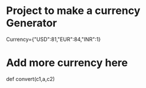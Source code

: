 # Project to make a currency Generator
Currency={"USD":81,"EUR":84,"INR":1} 
# Add more currency here
def convert(c1,a,c2)
